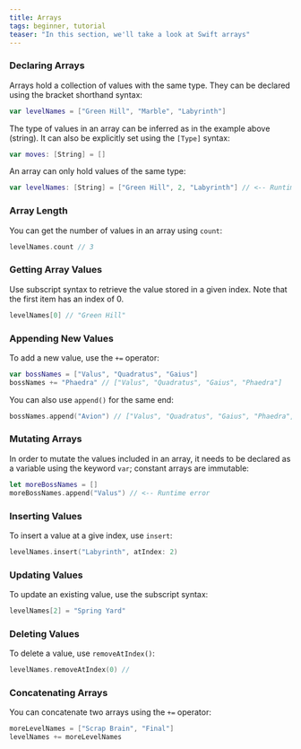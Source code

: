 ```yaml
---
title: Arrays
tags: beginner, tutorial
teaser: "In this section, we'll take a look at Swift arrays"
---
```


### Declaring Arrays

Arrays hold a collection of values with the same type. They
can be declared using the bracket shorthand syntax:

~~~swift
var levelNames = ["Green Hill", "Marble", "Labyrinth"]
~~~

The type of values in an array can be inferred as in the example above (string).
It can also be explicitly set using the `[Type]` syntax:

~~~swift
var moves: [String] = []
~~~

An array can only hold values of the same type:

~~~swift
var levelNames: [String] = ["Green Hill", 2, "Labyrinth"] // <-- Runtime error
~~~

### Array Length

You can get the number of values in an array using `count`:

~~~swift
levelNames.count // 3
~~~

### Getting Array Values

Use subscript syntax to retrieve the value stored in a given index. Note that the first item has an
index of 0.

~~~swift
levelNames[0] // "Green Hill"
~~~

### Appending New Values

To add a new value, use the `+=` operator:

~~~swift
var bossNames = ["Valus", "Quadratus", "Gaius"]
bossNames += "Phaedra" // ["Valus", "Quadratus", "Gaius", "Phaedra"]
~~~

You can also use `append()` for the same end:

~~~swift
bossNames.append("Avion") // ["Valus", "Quadratus", "Gaius", "Phaedra", "Avion"]
~~~

### Mutating Arrays

In order to mutate the values included in an array, it needs to be declared as a variable using the
keyword `var`; constant arrays are immutable:

~~~swift
let moreBossNames = []
moreBossNames.append("Valus") // <-- Runtime error
~~~

### Inserting Values

To insert a value at a give index, use `insert`:

~~~swift
levelNames.insert("Labyrinth", atIndex: 2)
~~~

### Updating Values

To update an existing value, use the subscript syntax:

~~~swift
levelNames[2] = "Spring Yard"
~~~

### Deleting Values

To delete a value, use `removeAtIndex()`:

~~~swift
levelNames.removeAtIndex(0) //
~~~

### Concatenating Arrays

You can concatenate two arrays using the `+=` operator:

~~~swift
moreLevelNames = ["Scrap Brain", "Final"]
levelNames += moreLevelNames
~~~

